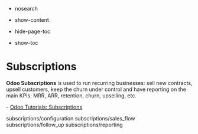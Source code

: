   - nosearch

  - show-content

  - hide-page-toc

  - show-toc

# Subscriptions

**Odoo Subscriptions** is used to run recurring businesses: sell new
contracts, upsell customers, keep the churn under control and have
reporting on the main KPIs: MRR, ARR, retention, churn, upselling, etc.

<div class="seealso">

\- [Odoo Tutorials:
Subscriptions](https://www.odoo.com/slides/subscription-20)

</div>

<div class="toctree" data-titlesonly="">

subscriptions/configuration subscriptions/sales\_flow
subscriptions/follow\_up subscriptions/reporting

</div>
